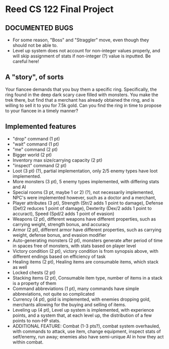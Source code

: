 # Reed CS 122 Final Project

## DOCUMENTED BUGS

* For some reason, "Boss" and "Straggler" move, even though they should not be able to.
* Level up system does not account for non-integer values properly, and will skip assignment of stats if non-integer (?) value is inputted. Be careful here!

## A "story", of sorts

Your fiancee demands that you buy them a specific ring. 
Specifically, the ring found in the deep dark scary cave filled with
monsters. You make the trek there, but find that a merchant has already
obtained the ring, and is willing to sell it to you for 7.5k gold.
Can you find the ring in time to propose to your fiancee in a timely
manner?

## Implemented features
* "drop" command (1 pt)
* "wait" command (1 pt)
* "me" command (2 pt)
* Bigger world (2 pt)
* Inventory max size/carrying capacity (2 pt)
* "inspect" command (2 pt)
* Loot (3 pt) (?), partial implementation, only 2/5 enemy types have loot implemented.
* More monsters (3 pt), 5 enemy types implemented, with differing stats and AI
* Special rooms (3 pt, maybe 1 or 2) (?), not necessarily implemented, NPC's were implemented however, such as a doctor and a merchant,
* Player attributes (3 pt), Strength (Str/2 adds 1 point to damage), Defense (Def/2 reduces 1 point of damage), Dexterity (Dex/2 adds 1 point to accuract), Speed (Spd/2 adds 1 point of evasion)
* Weapons (2 pt), different weapons have different properties, such as carrying weight, strength bonus, and accuracy
* Armor (2 pt), different armor have different properties, such as carrying weight, defense bonus, and evasion modifier
* Auto-generating monsters (2 pt), monsters generate after period of time in spaces free of monsters, with stats based on player level
* Victory condition (2 pt), victory condition is from synopsis above, with different endings based on efficiency of task
* Healing items (2 pt), Healing items are consumable items, which stack as well
* Locked chests (2 pt)
* Stacking items (2 pt), Consumable item type, number of items in a stack is a property of them
* Command abbreviations (1 pt), many commands have simple abbreviations, not quite so complicated
* Currency (4 pt), gold is implemented, with enemies dropping gold, merchants allowing for the buying and selling of items.
* Leveling up (4 pt), Level up system is implemented, with experience points, and a system that, at each level up, the distribution of a few points to non-HP stats.
* ADDITIONAL FEATURE: Combat (1-3 pts?), combat system overhauled, with commands to attack, use item, change equipment, inspect stats of self/enemy, run away; enemies also have semi-unique AI in how they act within combat.

